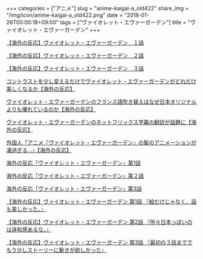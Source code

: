 +++
categories = ["アニメ"]
slug = "anime-kaigai-a_old422"
share_img = "/img/icon/anime-kaigai-a_old422.png"
date = "2018-01-26T00:00:18+09:00"
tags = ["ヴァイオレット・エヴァーガーデン"]
title = "ヴァイオレット・エヴァーガーデン"
+++




<a href="http://animekaigai.blogspot.com/2018/01/VEG-1.html" rel="nofollow" target="_blank" title="【海外の反応】ヴァイオレット・エヴァーガーデン　１話">【海外の反応】ヴァイオレット・エヴァーガーデン　１話</a>

<a href="http://animekaigai.blogspot.com/2018/01/veg-2.html" rel="nofollow" target="_blank" title="【海外の反応】ヴァイオレット・エヴァーガーデン　２話">【海外の反応】ヴァイオレット・エヴァーガーデン　２話</a>

<a href="http://animekaigai.blogspot.com/2018/01/veg-3.html" rel="nofollow" target="_blank" title="【海外の反応】ヴァイオレット・エヴァーガーデン　３話">【海外の反応】ヴァイオレット・エヴァーガーデン　３話</a>

<a href="http://animekaigai.blogspot.com/2018/01/veg-contrast.html" rel="nofollow" target="_blank" title="コントラストを少し変えるだけでヴァイオレット・エヴァーガーデンがどれだけ美しくなるか【海外の反応】">コントラストを少し変えるだけでヴァイオレット・エヴァーガーデンがどれだけ美しくなるか【海外の反応】</a>

<a href="http://animekaigai.blogspot.com/2018/01/veg-french.html" rel="nofollow" target="_blank" title="ヴァイオレット・エヴァーガーデンのフランス語吹き替えはなぜ日本オリジナルよりも優れているのか【海外の反応】">ヴァイオレット・エヴァーガーデンのフランス語吹き替えはなぜ日本オリジナルよりも優れているのか【海外の反応】</a>

<a href="http://animekaigai.blogspot.com/2018/01/vegfunsub.html" rel="nofollow" target="_blank" title="ヴァイオレット・エヴァーガーデンのネットフリックス字幕の翻訳が話題に【海外の反応】">ヴァイオレット・エヴァーガーデンのネットフリックス字幕の翻訳が話題に【海外の反応】</a>

<a href="http://frontpage.blog.jp/archives/1069353851.html" rel="nofollow" target="_blank" title="外国人「アニメ『ヴァイオレット・エヴァーガーデン』の髪のアニメーションが凄過ぎる…」【海外の反応】">外国人「アニメ『ヴァイオレット・エヴァーガーデン』の髪のアニメーションが凄過ぎる…」【海外の反応】</a>

<a href="http://honyakutyuihou.hatenablog.com/entry/2018/01/11/091959" rel="nofollow" target="_blank" title="海外の反応「ヴァイオレット・エヴァーガーデン」第1話">海外の反応「ヴァイオレット・エヴァーガーデン」第1話</a>

<a href="http://honyakutyuihou.hatenablog.com/entry/2018/01/18/091532" rel="nofollow" target="_blank" title="海外の反応「ヴァイオレット・エヴァーガーデン」第２話">海外の反応「ヴァイオレット・エヴァーガーデン」第２話</a>

<a href="http://honyakutyuihou.hatenablog.com/entry/2018/01/25/102005" rel="nofollow" target="_blank" title="海外の反応「ヴァイオレット・エヴァーガーデン」第3話">海外の反応「ヴァイオレット・エヴァーガーデン」第3話</a>

<a href="https://dsara.blog.fc2.com/blog-entry-2923.html" rel="nofollow" target="_blank" title="【海外の反応】ヴァイオレット・エヴァーガーデン 第1話 『絵だけじゃなく、話も美しかった。』">【海外の反応】ヴァイオレット・エヴァーガーデン 第1話 『絵だけじゃなく、話も美しかった。』</a>

<a href="https://dsara.blog.fc2.com/blog-entry-2950.html" rel="nofollow" target="_blank" title="【海外の反応】ヴァイオレット・エヴァーガーデン 第2話 『所々日本っぽいのは違和感あるな。』">【海外の反応】ヴァイオレット・エヴァーガーデン 第2話 『所々日本っぽいのは違和感あるな。』</a>

<a href="https://dsara.blog.fc2.com/blog-entry-2977.html" rel="nofollow" target="_blank" title="【海外の反応】ヴァイオレット・エヴァーガーデン 第3話 『最初の３話まででもう少しストーリーに動きが欲しかった』">【海外の反応】ヴァイオレット・エヴァーガーデン 第3話 『最初の３話まででもう少しストーリーに動きが欲しかった』</a>

